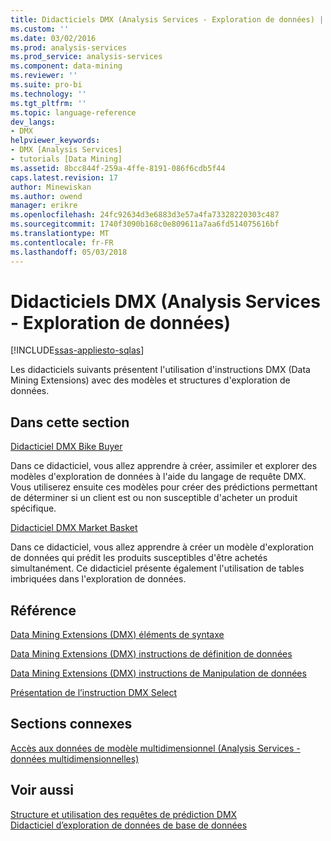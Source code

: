 ```yaml
---
title: Didacticiels DMX (Analysis Services - Exploration de données) | Documents Microsoft
ms.custom: ''
ms.date: 03/02/2016
ms.prod: analysis-services
ms.prod_service: analysis-services
ms.component: data-mining
ms.reviewer: ''
ms.suite: pro-bi
ms.technology: ''
ms.tgt_pltfrm: ''
ms.topic: language-reference
dev_langs:
- DMX
helpviewer_keywords:
- DMX [Analysis Services]
- tutorials [Data Mining]
ms.assetid: 8bcc844f-259a-4ffe-8191-086f6cdb5f44
caps.latest.revision: 17
author: Minewiskan
ms.author: owend
manager: erikre
ms.openlocfilehash: 24fc92634d3e6883d3e57a4fa73328220303c487
ms.sourcegitcommit: 1740f3090b168c0e809611a7aa6fd514075616bf
ms.translationtype: MT
ms.contentlocale: fr-FR
ms.lasthandoff: 05/03/2018
---
```

# <a name="dmx-tutorials-analysis-services---data-mining"></a>Didacticiels DMX (Analysis Services - Exploration de données)
[!INCLUDE[ssas-appliesto-sqlas](../includes/ssas-appliesto-sqlas.md)]

  Les didacticiels suivants présentent l'utilisation d'instructions DMX (Data Mining Extensions) avec des modèles et structures d'exploration de données.  
  
## <a name="in-this-section"></a>Dans cette section  
 [Didacticiel DMX Bike Buyer](http://msdn.microsoft.com/library/4b634cc1-86dc-42ec-9804-a19292fe8448)  
  
 Dans ce didacticiel, vous allez apprendre à créer, assimiler et explorer des modèles d'exploration de données à l'aide du langage de requête DMX. Vous utiliserez ensuite ces modèles pour créer des prédictions permettant de déterminer si un client est ou non susceptible d'acheter un produit spécifique.  
  
 [Didacticiel DMX Market Basket](http://msdn.microsoft.com/library/6e262a1d-c89e-4033-8368-46cf25168ef5)  
  
 Dans ce didacticiel, vous allez apprendre à créer un modèle d'exploration de données qui prédit les produits susceptibles d'être achetés simultanément. Ce didacticiel présente également l'utilisation de tables imbriquées dans l'exploration de données.  
  
## <a name="reference"></a>Référence  
 [Data Mining Extensions &#40;DMX&#41; éléments de syntaxe](../dmx/data-mining-extensions-dmx-syntax-elements.md)  
  
 [Data Mining Extensions &#40;DMX&#41; instructions de définition de données](../dmx/dmx-statements-data-definition.md)  
  
 [Data Mining Extensions &#40;DMX&#41; instructions de Manipulation de données](../dmx/dmx-statements-data-manipulation.md)  
  
 [Présentation de l’instruction DMX Select](../dmx/understanding-the-dmx-select-statement.md)  
  
## <a name="related-sections"></a>Sections connexes  
 [Accès aux données de modèle multidimensionnel &#40;Analysis Services - données multidimensionnelles&#41;](../analysis-services/multidimensional-models/mdx/multidimensional-model-data-access-analysis-services-multidimensional-data.md)  
  
## <a name="see-also"></a>Voir aussi  
 [Structure et utilisation des requêtes de prédiction DMX](../dmx/structure-and-usage-of-dmx-prediction-queries.md)   
 [Didacticiel d’exploration de données de base de données](http://msdn.microsoft.com/library/6602edb6-d160-43fb-83c8-9df5dddfeb9c)  
  
  
